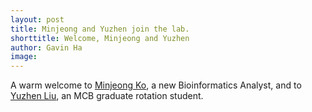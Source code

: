 ```yaml
---
layout: post
title: Minjeong and Yuzhen join the lab. 
shorttitle: Welcome, Minjeong and Yuzhen
author: Gavin Ha
image: 
---
```


A warm welcome to [Minjeong Ko](/people/Minjeong-Ko/), a new Bioinformatics Analyst, and to [Yuzhen Liu](/people/Yuzhen-Liu/), an MCB graduate rotation student. 

